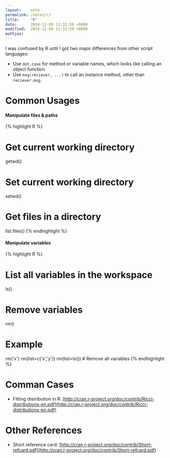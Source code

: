 ```yaml
---
layout:    note
permalink: /notes/r/
title:     "R"
date:      2014-12-09 11:32:59 +0800
modified:  2014-12-09 11:32:59 +0800
mathjax:
---
```


I was confused by R until I got two major differences from other script languages:

- Use `dot.case` for method or variable names, which looks like calling an object function.
- Use `msg(reciever, ...)` to call an instance method, other than `reciever.msg`.


# Common Usages

#### Manipulate files & paths

{% highlight R %}
# Get current working directory
getwd()
# Set current working directory
setwd()
# Get files in a directory
list.files()
{% endhighlight %}

#### Manipulate variables

{% highlight R %}
# List all variables in the workspace
ls()
# Remove variables
rm()
# Example
rm('x')
rm(list=c('x','y'))
rm(list=ls()) # Remove all variables
{% endhighlight %}


# Comman Cases

- Fitting distribution in R: [http://cran.r-project.org/doc/contrib/Ricci-distributions-en.pdf](http://cran.r-project.org/doc/contrib/Ricci-distributions-en.pdf)


# Other References

- Short reference card: [http://cran.r-project.org/doc/contrib/Short-refcard.pdf](http://cran.r-project.org/doc/contrib/Short-refcard.pdf)
